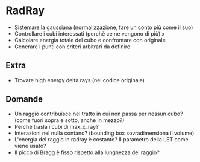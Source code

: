 # RadRay

- Sistemare la gaussiana (normalizzazione, fare un conto più come il suo)
- Controllare i cubi interessati (perchè ce ne vengono di più)              x
- Calcolare energia totale del cubo e confrontare con originale
- Generare i punti con criteri arbitrari da definire

## Extra

- Trovare high energy delta rays (nel codice originale)

## Domande

- Un raggio contribuisce nel tratto in cui non passa per nessun cubo? (come fuori sopra e sotto, anche in mezzo?)
- Perchè trasla i cubi di max_x_ray?
- Interazioni nel nulla contano? (bounding box sovradimensiona il volume)
- L'energia del raggio in radray è costante? Il parametro della LET come viene usato?
- Il picco di Bragg è fisso rispetto alla lunghezza del raggio?
